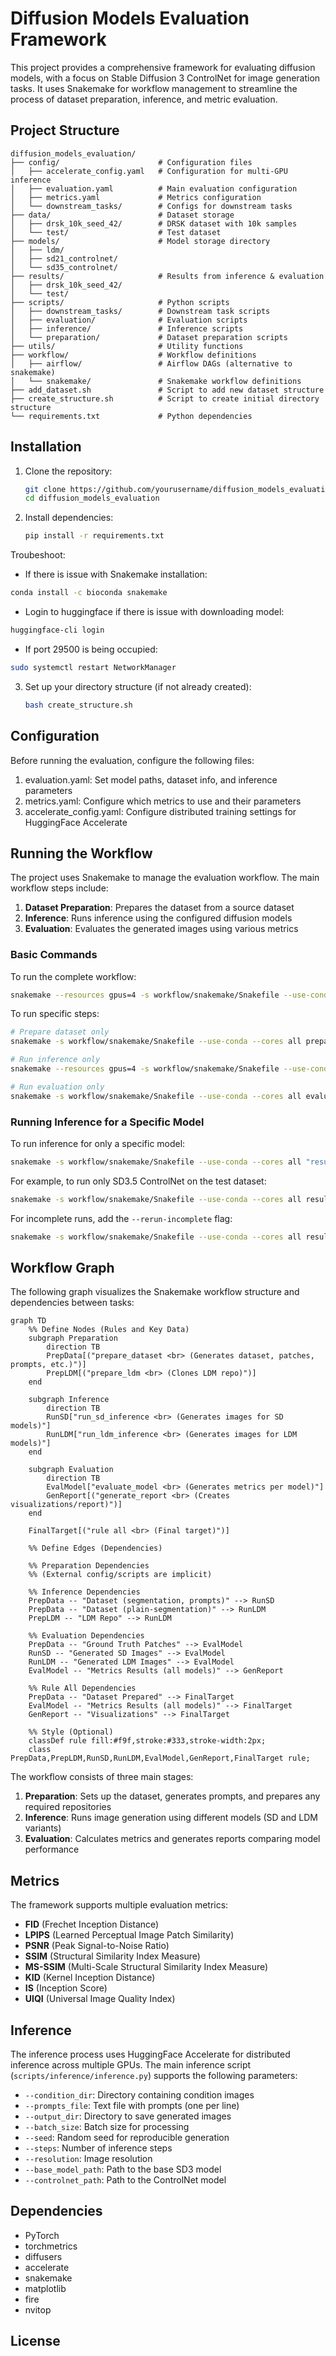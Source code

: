 # Diffusion Models Evaluation Framework

This project provides a comprehensive framework for evaluating diffusion models, with a focus on Stable Diffusion 3 ControlNet for image generation tasks. It uses Snakemake for workflow management to streamline the process of dataset preparation, inference, and metric evaluation.

## Project Structure

```
diffusion_models_evaluation/
├── config/                      # Configuration files
│   ├── accelerate_config.yaml   # Configuration for multi-GPU inference
│   ├── evaluation.yaml          # Main evaluation configuration
│   ├── metrics.yaml             # Metrics configuration
│   └── downstream_tasks/        # Configs for downstream tasks
├── data/                        # Dataset storage
│   ├── drsk_10k_seed_42/        # DRSK dataset with 10k samples
│   └── test/                    # Test dataset
├── models/                      # Model storage directory
│   ├── ldm/                     
│   ├── sd21_controlnet/        
│   └── sd35_controlnet/        
├── results/                     # Results from inference & evaluation
│   ├── drsk_10k_seed_42/        
│   └── test/                    
├── scripts/                     # Python scripts
│   ├── downstream_tasks/        # Downstream task scripts
│   ├── evaluation/              # Evaluation scripts
│   ├── inference/               # Inference scripts
│   └── preparation/             # Dataset preparation scripts
├── utils/                       # Utility functions
├── workflow/                    # Workflow definitions
│   ├── airflow/                 # Airflow DAGs (alternative to snakemake)
│   └── snakemake/               # Snakemake workflow definitions
├── add_dataset.sh               # Script to add new dataset structure
├── create_structure.sh          # Script to create initial directory structure
└── requirements.txt             # Python dependencies
```

## Installation

1. Clone the repository:
   ```bash
   git clone https://github.com/yourusername/diffusion_models_evaluation.git
   cd diffusion_models_evaluation
   ```

2. Install dependencies:
   ```bash
   pip install -r requirements.txt
   ```

Troubeshoot: 
- If there is issue with Snakemake installation:
```bash
conda install -c bioconda snakemake
```

- Login to huggingface if there is issue with downloading model:
```bash
huggingface-cli login
```

- If port 29500 is being occupied:
```bash
sudo systemctl restart NetworkManager
```

3. Set up your directory structure (if not already created):
   ```bash
   bash create_structure.sh
   ```

## Configuration

Before running the evaluation, configure the following files:

1. evaluation.yaml: Set model paths, dataset info, and inference parameters
2. metrics.yaml: Configure which metrics to use and their parameters
3. accelerate_config.yaml: Configure distributed training settings for HuggingFace Accelerate


## Running the Workflow

The project uses Snakemake to manage the evaluation workflow. The main workflow steps include:

1. **Dataset Preparation**: Prepares the dataset from a source dataset
2. **Inference**: Runs inference using the configured diffusion models
3. **Evaluation**: Evaluates the generated images using various metrics

### Basic Commands

To run the complete workflow:

```bash
snakemake --resources gpus=4 -s workflow/snakemake/Snakefile --use-conda --cores all
```

To run specific steps:

```bash
# Prepare dataset only
snakemake -s workflow/snakemake/Snakefile --use-conda --cores all prepare_dataset

# Run inference only
snakemake --resources gpus=4 -s workflow/snakemake/Snakefile --use-conda --cores all run_all_inference

# Run evaluation only
snakemake -s workflow/snakemake/Snakefile --use-conda --cores all evaluate_all_models
```

### Running Inference for a Specific Model

To run inference for only a specific model:

```bash
snakemake -s workflow/snakemake/Snakefile --use-conda --cores all "results/{DATASET}/generated_images/{MODEL_NAME}"
```

For example, to run only SD3.5 ControlNet on the test dataset:

```bash
snakemake -s workflow/snakemake/Snakefile --use-conda --cores all results/test/generated_images/sd35_controlnet
```

For incomplete runs, add the `--rerun-incomplete` flag:

```bash
snakemake -s workflow/snakemake/Snakefile --use-conda --cores all results/test/generated_images/sd35_controlnet --rerun-incomplete
```

## Workflow Graph

The following graph visualizes the Snakemake workflow structure and dependencies between tasks:

```mermaid
graph TD
    %% Define Nodes (Rules and Key Data)
    subgraph Preparation
        direction TB
        PrepData[("prepare_dataset <br> (Generates dataset, patches, prompts, etc.)")]
        PrepLDM[("prepare_ldm <br> (Clones LDM repo)")]
    end

    subgraph Inference
        direction TB
        RunSD["run_sd_inference <br> (Generates images for SD models)"]
        RunLDM["run_ldm_inference <br> (Generates images for LDM models)"]
    end

    subgraph Evaluation
        direction TB
        EvalModel["evaluate_model <br> (Generates metrics per model)"]
        GenReport[("generate_report <br> (Creates visualizations/report)")]
    end

    FinalTarget[("rule all <br> (Final target)")]

    %% Define Edges (Dependencies)

    %% Preparation Dependencies
    %% (External config/scripts are implicit)

    %% Inference Dependencies
    PrepData -- "Dataset (segmentation, prompts)" --> RunSD
    PrepData -- "Dataset (plain-segmentation)" --> RunLDM
    PrepLDM -- "LDM Repo" --> RunLDM

    %% Evaluation Dependencies
    PrepData -- "Ground Truth Patches" --> EvalModel
    RunSD -- "Generated SD Images" --> EvalModel
    RunLDM -- "Generated LDM Images" --> EvalModel
    EvalModel -- "Metrics Results (all models)" --> GenReport

    %% Rule All Dependencies
    PrepData -- "Dataset Prepared" --> FinalTarget
    EvalModel -- "Metrics Results (all models)" --> FinalTarget
    GenReport -- "Visualizations" --> FinalTarget

    %% Style (Optional)
    classDef rule fill:#f9f,stroke:#333,stroke-width:2px;
    class PrepData,PrepLDM,RunSD,RunLDM,EvalModel,GenReport,FinalTarget rule;
```

The workflow consists of three main stages:
1. **Preparation**: Sets up the dataset, generates prompts, and prepares any required repositories
2. **Inference**: Runs image generation using different models (SD and LDM variants)
3. **Evaluation**: Calculates metrics and generates reports comparing model performance

## Metrics

The framework supports multiple evaluation metrics:

- **FID** (Frechet Inception Distance)
- **LPIPS** (Learned Perceptual Image Patch Similarity)
- **PSNR** (Peak Signal-to-Noise Ratio)
- **SSIM** (Structural Similarity Index Measure)
- **MS-SSIM** (Multi-Scale Structural Similarity Index Measure)
- **KID** (Kernel Inception Distance)
- **IS** (Inception Score)
- **UIQI** (Universal Image Quality Index)

## Inference

The inference process uses HuggingFace Accelerate for distributed inference across multiple GPUs. The main inference script (`scripts/inference/inference.py`) supports the following parameters:

- `--condition_dir`: Directory containing condition images
- `--prompts_file`: Text file with prompts (one per line)
- `--output_dir`: Directory to save generated images
- `--batch_size`: Batch size for processing
- `--seed`: Random seed for reproducible generation
- `--steps`: Number of inference steps
- `--resolution`: Image resolution
- `--base_model_path`: Path to the base SD3 model
- `--controlnet_path`: Path to the ControlNet model

## Dependencies

- PyTorch
- torchmetrics
- diffusers
- accelerate
- snakemake
- matplotlib
- fire
- nvitop

## License
